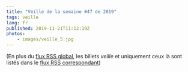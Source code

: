```yaml
---
title: "Veille de la semaine #47 de 2019"
tags: veille
lang: fr
published: 2019-11-21T11:12:19Z
photos:
    - images/veille_5.jpg
---
```



(En plus du [flux RSS global](/rss.xml), les billets *veille*
et uniquement ceux là sont listés dans le [flux RSS correspondant](/rss/veille.xml))
